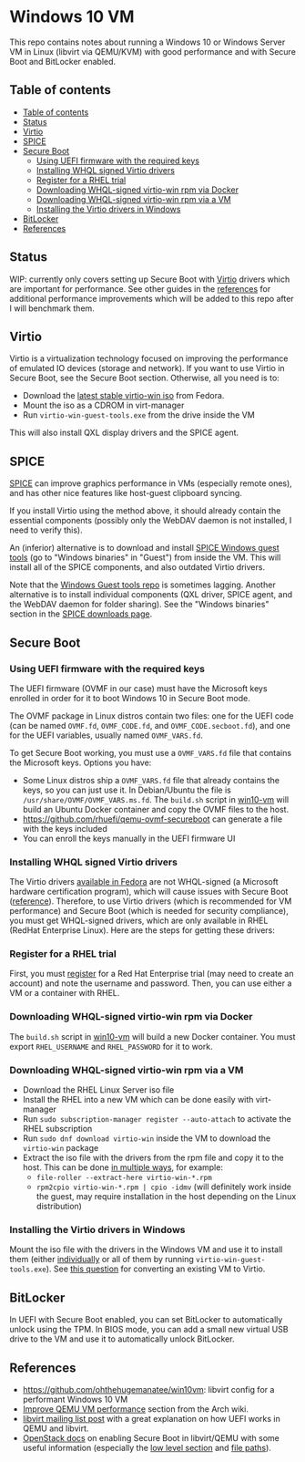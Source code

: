 # Windows 10 VM

This repo contains notes about running a Windows 10 or Windows Server VM in
Linux (libvirt via QEMU/KVM) with good performance and with Secure Boot and
BitLocker enabled.

## Table of contents

- [Table of contents](#table-of-contents)
- [Status](#status)
- [Virtio](#virtio)
- [SPICE](#spice)
- [Secure Boot](#secure-boot)
  - [Using UEFI firmware with the required keys](#using-uefi-firmware-with-the-required-keys)
  - [Installing WHQL signed Virtio drivers](#installing-whql-signed-virtio-drivers)
  - [Register for a RHEL trial](#register-for-a-rhel-trial)
  - [Downloading WHQL-signed virtio-win rpm via Docker](#downloading-whql-signed-virtio-win-rpm-via-docker)
  - [Downloading WHQL-signed virtio-win rpm via a VM](#downloading-whql-signed-virtio-win-rpm-via-a-vm)
  - [Installing the Virtio drivers in Windows](#installing-the-virtio-drivers-in-windows)
- [BitLocker](#bitlocker)
- [References](#references)

## Status

WIP: currently only covers setting up Secure Boot with [Virtio](#virtio) drivers
which are important for performance. See other guides in the
[references](#references) for additional performance improvements which will be
added to this repo after I will benchmark them.

## Virtio

Virtio is a virtualization technology focused on improving the performance of
emulated IO devices (storage and network). If you want to use Virtio in Secure
Boot, see the Secure Boot section. Otherwise, all you need is to:

- Download the
  [latest stable virtio-win iso](https://fedorapeople.org/groups/virt/virtio-win/direct-downloads/stable-virtio/virtio-win.iso)
  from Fedora.
- Mount the iso as a CDROM in virt-manager
- Run `virtio-win-guest-tools.exe` from the drive inside the VM

This will also install QXL display drivers and the SPICE agent.

## SPICE

[SPICE](https://www.spice-space.org/spice-user-manual.html) can improve graphics
performance in VMs (especially remote ones), and has other nice features like
host-guest clipboard syncing.

If you install Virtio using the method above, it should already contain the
essential components (possibly only the WebDAV daemon is not installed, I need
to verify this).

An (inferior) alternative is to download and install
[SPICE Windows guest tools](https://www.spice-space.org/download.html) (go to
"Windows binaries" in "Guest") from inside the VM. This will install all of the
SPICE components, and also outdated Virtio drivers.

Note that the
[Windows Guest tools repo](https://gitlab.freedesktop.org/spice/win32/spice-nsis)
is sometimes lagging. Another alternative is to install individual components
(QXL driver, SPICE agent, and the WebDAV daemon for folder sharing). See the
"Windows binaries" section in the
[SPICE downloads page](https://www.spice-space.org/download.html).

## Secure Boot

### Using UEFI firmware with the required keys

The UEFI firmware (OVMF in our case) must have the Microsoft keys enrolled in
order for it to boot Windows 10 in Secure Boot mode.

The OVMF package in Linux distros contain two files: one for the UEFI code (can
be named `OVMF.fd`, `OVMF_CODE.fd`, and `OVMF_CODE.secboot.fd`), and one for the
UEFI variables, usually named `OVMF_VARS.fd`.

To get Secure Boot working, you must use a `OVMF_VARS.fd` file that contains the
Microsoft keys. Options you have:

- Some Linux distros ship a `OVMF_VARS.fd` file that already contains the keys,
  so you can just use it. In Debian/Ubuntu the file is
  `/usr/share/OVMF/OVMF_VARS.ms.fd`. The `build.sh` script in
  [win10-vm](https://gitlab.com/infokiller/win10-vm) will build an Ubuntu Docker
  container and copy the OVMF files to the host.
- <https://github.com/rhuefi/qemu-ovmf-secureboot> can generate a file with the
  keys included
- You can enroll the keys manually in the UEFI firmware UI

### Installing WHQL signed Virtio drivers

The Virtio drivers
[available in Fedora](https://docs.fedoraproject.org/en-US/quick-docs/creating-windows-virtual-machines-using-virtio-drivers/index.html#virtio-win-direct-downloads)
are not WHQL-signed (a Microsoft hardware certification program), which will
cause issues with Secure Boot
([reference](https://teams.microsoft.com/l/message/19:c0b91625615749b7bab11ca6cacb4784@thread.skype/1590069755600?tenantId=72f988bf-86f1-41af-91ab-2d7cd011db47&groupId=5e84b409-683b-44b3-af81-a2900a48b8a7&parentMessageId=1589810528154&teamName=Microsoft%20%E2%9D%A4%20Linux&channelName=Windows%20VM%20tips%2C%20tricks%2C%20and%20help&createdTime=1590069755600)).
Therefore, to use Virtio drivers (which is recommended for VM performance) and
Secure Boot (which is needed for security compliance), you must get WHQL-signed
drivers, which are only available in RHEL (RedHat Enterprise Linux). Here are
the steps for getting these drivers:

### Register for a RHEL trial

First, you must
[register](https://www.redhat.com/en/technologies/linux-platforms/enterprise-linux/try-it)
for a Red Hat Enterprise trial (may need to create an account) and note the
username and password. Then, you can use either a VM or a container with RHEL.

### Downloading WHQL-signed virtio-win rpm via Docker

The `build.sh` script in [win10-vm](https://gitlab.com/infokiller/win10-vm) will
build a new Docker container. You must export `RHEL_USERNAME` and
`RHEL_PASSWORD` for it to work.

### Downloading WHQL-signed virtio-win rpm via a VM

- Download the RHEL Linux Server iso file
- Install the RHEL into a new VM which can be done easily with virt-manager
- Run `sudo subscription-manager register --auto-attach` to activate the RHEL
  subscription
- Run `sudo dnf download virtio-win` inside the VM to download the `virtio-win`
  package
- Extract the iso file with the drivers from the rpm file and copy it to the
  host. This can be done
  [in multiple ways](https://stackoverflow.com/questions/18787375/how-do-i-extract-the-contents-of-an-rpm),
  for example:
  - `file-roller --extract-here virtio-win-*.rpm`
  - `rpm2cpio virtio-win-*.rpm | cpio -idmv` (will definitely work inside the
    guest, may require installation in the host depending on the Linux
    distribution)

### Installing the Virtio drivers in Windows

Mount the iso file with the drivers in the Windows VM and use it to install them
(either
[individually](https://access.redhat.com/documentation/en-us/red_hat_enterprise_linux/6/html/virtualization_host_configuration_and_guest_installation_guide/form-virtualization_host_configuration_and_guest_installation_guide-para_virtualized_drivers-mounting_the_image_with_virt_manager)
or all of them by running `virtio-win-guest-tools.exe`). See
[this question](https://superuser.com/q/1057959) for converting an existing VM
to Virtio.

## BitLocker

In UEFI with Secure Boot enabled, you can set BitLocker to automatically unlock
using the TPM. In BIOS mode, you can add a small new virtual USB drive to the VM
and use it to automatically unlock BitLocker.

## References

- <https://github.com/ohthehugemanatee/win10vm>: libvirt config for a performant
  Windows 10 VM
- [Improve QEMU VM performance](https://wiki.archlinux.org/index.php/QEMU#Improve_virtual_machine_performance)
  section from the Arch wiki.
- [libvirt mailing list post](https://www.redhat.com/archives/libvir-list/2019-January/msg01004.html)
  with a great explanation on how UEFI works in QEMU and libvirt.
- [OpenStack docs](https://specs.openstack.org/openstack/nova-specs/specs/train/approved/allow-secure-boot-for-qemu-kvm-guests.html)
  on enabling Secure Boot in libvirt/QEMU with some useful information
  (especially the
  [low level section](https://specs.openstack.org/openstack/nova-specs/specs/train/approved/allow-secure-boot-for-qemu-kvm-guests.html#low-level-background-on-different-kinds-of-ovmf-builds)
  and
  [file paths](https://specs.openstack.org/openstack/nova-specs/specs/train/approved/allow-secure-boot-for-qemu-kvm-guests.html#ovmf-binary-files-and-variable-store-vars-file-paths)).
